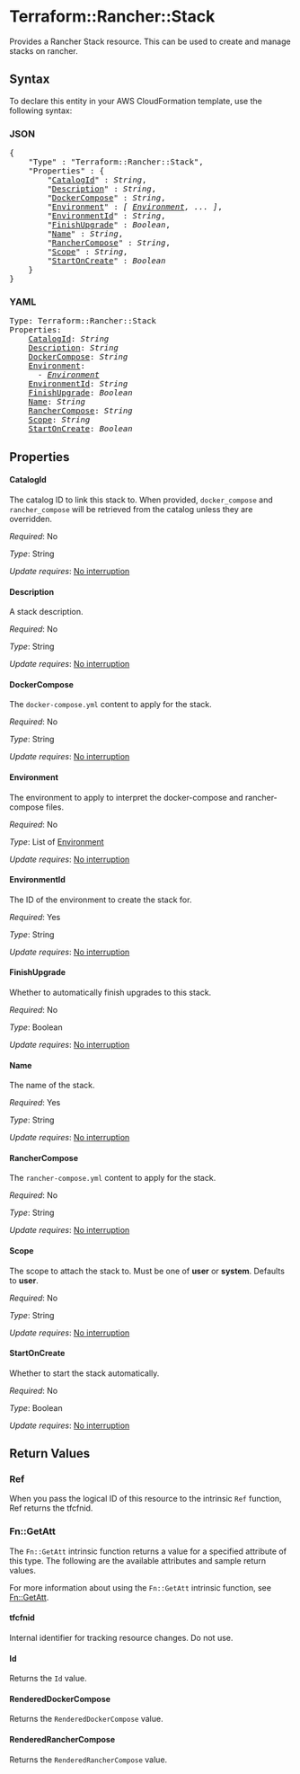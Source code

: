 # Terraform::Rancher::Stack

Provides a Rancher Stack resource. This can be used to create and manage stacks on rancher.

## Syntax

To declare this entity in your AWS CloudFormation template, use the following syntax:

### JSON

<pre>
{
    "Type" : "Terraform::Rancher::Stack",
    "Properties" : {
        "<a href="#catalogid" title="CatalogId">CatalogId</a>" : <i>String</i>,
        "<a href="#description" title="Description">Description</a>" : <i>String</i>,
        "<a href="#dockercompose" title="DockerCompose">DockerCompose</a>" : <i>String</i>,
        "<a href="#environment" title="Environment">Environment</a>" : <i>[ <a href="environment.md">Environment</a>, ... ]</i>,
        "<a href="#environmentid" title="EnvironmentId">EnvironmentId</a>" : <i>String</i>,
        "<a href="#finishupgrade" title="FinishUpgrade">FinishUpgrade</a>" : <i>Boolean</i>,
        "<a href="#name" title="Name">Name</a>" : <i>String</i>,
        "<a href="#ranchercompose" title="RancherCompose">RancherCompose</a>" : <i>String</i>,
        "<a href="#scope" title="Scope">Scope</a>" : <i>String</i>,
        "<a href="#startoncreate" title="StartOnCreate">StartOnCreate</a>" : <i>Boolean</i>
    }
}
</pre>

### YAML

<pre>
Type: Terraform::Rancher::Stack
Properties:
    <a href="#catalogid" title="CatalogId">CatalogId</a>: <i>String</i>
    <a href="#description" title="Description">Description</a>: <i>String</i>
    <a href="#dockercompose" title="DockerCompose">DockerCompose</a>: <i>String</i>
    <a href="#environment" title="Environment">Environment</a>: <i>
      - <a href="environment.md">Environment</a></i>
    <a href="#environmentid" title="EnvironmentId">EnvironmentId</a>: <i>String</i>
    <a href="#finishupgrade" title="FinishUpgrade">FinishUpgrade</a>: <i>Boolean</i>
    <a href="#name" title="Name">Name</a>: <i>String</i>
    <a href="#ranchercompose" title="RancherCompose">RancherCompose</a>: <i>String</i>
    <a href="#scope" title="Scope">Scope</a>: <i>String</i>
    <a href="#startoncreate" title="StartOnCreate">StartOnCreate</a>: <i>Boolean</i>
</pre>

## Properties

#### CatalogId

The catalog ID to link this stack to. When provided, `docker_compose` and `rancher_compose` will be retrieved from the catalog unless they are overridden.

_Required_: No

_Type_: String

_Update requires_: [No interruption](https://docs.aws.amazon.com/AWSCloudFormation/latest/UserGuide/using-cfn-updating-stacks-update-behaviors.html#update-no-interrupt)

#### Description

A stack description.

_Required_: No

_Type_: String

_Update requires_: [No interruption](https://docs.aws.amazon.com/AWSCloudFormation/latest/UserGuide/using-cfn-updating-stacks-update-behaviors.html#update-no-interrupt)

#### DockerCompose

The `docker-compose.yml` content to apply for the stack.

_Required_: No

_Type_: String

_Update requires_: [No interruption](https://docs.aws.amazon.com/AWSCloudFormation/latest/UserGuide/using-cfn-updating-stacks-update-behaviors.html#update-no-interrupt)

#### Environment

The environment to apply to interpret the docker-compose and rancher-compose files.

_Required_: No

_Type_: List of <a href="environment.md">Environment</a>

_Update requires_: [No interruption](https://docs.aws.amazon.com/AWSCloudFormation/latest/UserGuide/using-cfn-updating-stacks-update-behaviors.html#update-no-interrupt)

#### EnvironmentId

The ID of the environment to create the stack for.

_Required_: Yes

_Type_: String

_Update requires_: [No interruption](https://docs.aws.amazon.com/AWSCloudFormation/latest/UserGuide/using-cfn-updating-stacks-update-behaviors.html#update-no-interrupt)

#### FinishUpgrade

Whether to automatically finish upgrades to this stack.

_Required_: No

_Type_: Boolean

_Update requires_: [No interruption](https://docs.aws.amazon.com/AWSCloudFormation/latest/UserGuide/using-cfn-updating-stacks-update-behaviors.html#update-no-interrupt)

#### Name

The name of the stack.

_Required_: Yes

_Type_: String

_Update requires_: [No interruption](https://docs.aws.amazon.com/AWSCloudFormation/latest/UserGuide/using-cfn-updating-stacks-update-behaviors.html#update-no-interrupt)

#### RancherCompose

The `rancher-compose.yml` content to apply for the stack.

_Required_: No

_Type_: String

_Update requires_: [No interruption](https://docs.aws.amazon.com/AWSCloudFormation/latest/UserGuide/using-cfn-updating-stacks-update-behaviors.html#update-no-interrupt)

#### Scope

The scope to attach the stack to. Must be one of **user** or **system**. Defaults to **user**.

_Required_: No

_Type_: String

_Update requires_: [No interruption](https://docs.aws.amazon.com/AWSCloudFormation/latest/UserGuide/using-cfn-updating-stacks-update-behaviors.html#update-no-interrupt)

#### StartOnCreate

Whether to start the stack automatically.

_Required_: No

_Type_: Boolean

_Update requires_: [No interruption](https://docs.aws.amazon.com/AWSCloudFormation/latest/UserGuide/using-cfn-updating-stacks-update-behaviors.html#update-no-interrupt)

## Return Values

### Ref

When you pass the logical ID of this resource to the intrinsic `Ref` function, Ref returns the tfcfnid.

### Fn::GetAtt

The `Fn::GetAtt` intrinsic function returns a value for a specified attribute of this type. The following are the available attributes and sample return values.

For more information about using the `Fn::GetAtt` intrinsic function, see [Fn::GetAtt](https://docs.aws.amazon.com/AWSCloudFormation/latest/UserGuide/intrinsic-function-reference-getatt.html).

#### tfcfnid

Internal identifier for tracking resource changes. Do not use.

#### Id

Returns the <code>Id</code> value.

#### RenderedDockerCompose

Returns the <code>RenderedDockerCompose</code> value.

#### RenderedRancherCompose

Returns the <code>RenderedRancherCompose</code> value.

